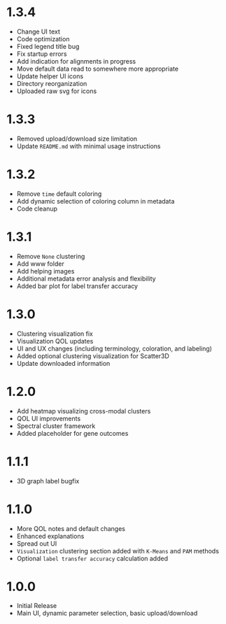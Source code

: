 # 1.3.4
- Change UI text
- Code optimization
- Fixed legend title bug
- Fix startup errors
- Add indication for alignments in progress
- Move default data read to somewhere more appropriate
- Update helper UI icons
- Directory reorganization
- Uploaded raw svg for icons


# 1.3.3
- Removed upload/download size limitation
- Update `README.md` with minimal usage instructions

# 1.3.2
- Remove `time` default coloring
- Add dynamic selection of coloring column in metadata
- Code cleanup

# 1.3.1
- Remove `None` clustering
- Add www folder
- Add helping images
- Additional metadata error analysis and flexibility
 - Added bar plot for label transfer accuracy

# 1.3.0
- Clustering visualization fix
- Visualization QOL updates
- UI and UX changes (including terminology, coloration, and labeling)
- Added optional clustering visualization for Scatter3D
- Update downloaded information

# 1.2.0
- Add heatmap visualizing cross-modal clusters
- QOL UI improvements
- Spectral cluster framework
- Added placeholder for gene outcomes

# 1.1.1
- 3D graph label bugfix

# 1.1.0
- More QOL notes and default changes
- Enhanced explanations
- Spread out UI
- `Visualization` clustering section added with `K-Means` and `PAM` methods
- Optional `label transfer accuracy` calculation added

# 1.0.0
- Initial Release
- Main UI, dynamic parameter selection, basic upload/download
